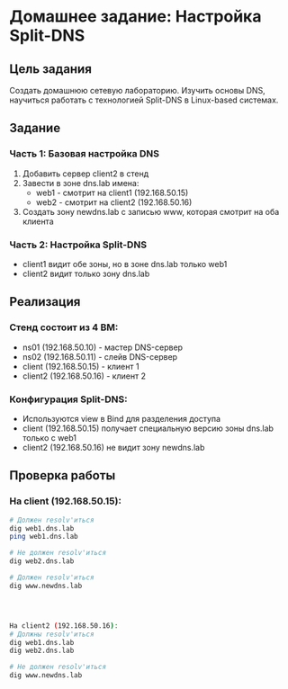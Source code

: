 # Домашнее задание: Настройка Split-DNS

## Цель задания
Создать домашнюю сетевую лабораторию. Изучить основы DNS, научиться работать с технологией Split-DNS в Linux-based системах.

## Задание

### Часть 1: Базовая настройка DNS
1. Добавить сервер client2 в стенд
2. Завести в зоне dns.lab имена:
   - web1 - смотрит на client1 (192.168.50.15)
   - web2 - смотрит на client2 (192.168.50.16)
3. Создать зону newdns.lab с записью www, которая смотрит на оба клиента

### Часть 2: Настройка Split-DNS
- client1 видит обе зоны, но в зоне dns.lab только web1
- client2 видит только зону dns.lab

## Реализация

### Стенд состоит из 4 ВМ:
- ns01 (192.168.50.10) - мастер DNS-сервер
- ns02 (192.168.50.11) - слейв DNS-сервер  
- client (192.168.50.15) - клиент 1
- client2 (192.168.50.16) - клиент 2

### Конфигурация Split-DNS:
- Используются view в Bind для разделения доступа
- client (192.168.50.15) получает специальную версию зоны dns.lab только с web1
- client2 (192.168.50.16) не видит зону newdns.lab

## Проверка работы

### На client (192.168.50.15):
```bash
# Должен resolv'иться
dig web1.dns.lab
ping web1.dns.lab

# Не должен resolv'иться  
dig web2.dns.lab

# Должен resolv'иться
dig www.newdns.lab




На client2 (192.168.50.16):
# Должны resolv'иться
dig web1.dns.lab
dig web2.dns.lab

# Не должен resolv'иться
dig www.newdns.lab
